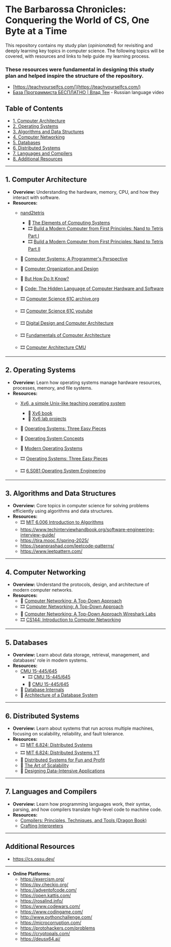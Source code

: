 # The Barbarossa Chronicles: Conquering the World of CS, One Byte at a Time

This repository contains my study plan (_opinionated_) for revisiting and deeply learning key topics in computer science. The following topics will be covered, with resources and links to help guide my learning process.

### These resources were fundamental in designing this study plan and helped inspire the structure of the repository.
- [https://teachyourselfcs.com/](https://teachyourselfcs.com/)
- [База Программиста БЕСПЛАТНО | Влад Тен](https://www.youtube.com/watch?v=fW_imcrTA_c&t=242s) - Russian language video

## Table of Contents

- [1. Computer Architecture](#1-computer-architecture)
- [2. Operating Systems](#2-operating-systems)
- [3. Algorithms and Data Structures](#3-algorithms-and-data-structures)
- [4. Computer Networking](#4-computer-networking)
- [5. Databases](#5-databases)
- [6. Distributed Systems](#6-distributed-systems)
- [7. Languages and Compilers](#7-languages-and-compilers)
- [8. Additional Resources](#additional-resources)
---

## 1. **Computer Architecture**
   - **Overview:** Understanding the hardware, memory, CPU, and how they interact with software.
   - **Resources:**
     - [nand2tetris](https://www.nand2tetris.org/)
       - 📖 [The Elements of Computing Systems](https://www.amazon.com/Elements-Computing-Systems-Building-Principles/dp/0262640686)
       - 🎞️ [Build a Modern Computer from First Principles: Nand to Tetris Part I](https://www.coursera.org/learn/build-a-computer)
       - 🎞️ [Build a Modern Computer from First Principles: Nand to Tetris Part II](https://www.coursera.org/learn/nand2tetris2)

     - 📖 [Computer Systems: A Programmer's Perspective](http://csapp.cs.cmu.edu/3e/home.html)
     - 📖 [Computer Organization and Design](https://www.amazon.com/Computer-Organization-Design-MIPS-Architecture/dp/0124077269)
     - 📖 [But How Do It Know?](https://www.amazon.com/But-How-Know-Principles-Computers/dp/0615303765)
     - 📖 [Code: The Hidden Language of Computer Hardware and Software](https://www.amazon.com/Code-Language-Computer-Hardware-Software/dp/0735611319)
     - 🎞️ [Computer Science 61C archive.org](https://archive.org/details/ucberkeley-webcast-PL-XXv-cvA_iCl2-D-FS5mk0jFF6cYSJs_)
     - 🎞️ [Computer Science 61C youtube](https://www.youtube.com/@berkeley-cs61c/videos)
     - 🎞️ [Digital Design and Computer Architecture](https://www.youtube.com/playlist?list=PL5Q2soXY2Zi-EImKxYYY1SZuGiOAOBKaf)
     - 🎞️ [Fundamentals of Computer Architecture](https://www.youtube.com/playlist?list=PL5Q2soXY2Zi_ZMtqz1r-GHm-zzuE1QfIg)
     - 🎞️ [Computer Architecture CMU](https://www.youtube.com/playlist?list=PL5PHm2jkkXmi5CxxI7b3JCL1TWybTDtKq)
---

## 2. **Operating Systems**
   - **Overview:** Learn how operating systems manage hardware resources, processes, memory, and file systems.
   - **Resources:**
     - [Xv6, a simple Unix-like teaching operating system](https://pdos.csail.mit.edu/6.828/2024/xv6.html)
       - 📖 [Xv6 book](https://pdos.csail.mit.edu/6.828/2024/xv6/book-riscv-rev4.pdf)
       - 🧪 [Xv6 lab projects](https://pages.cs.wisc.edu/~remzi/OSTEP/lab-projects-xv6.pdf)

     - 📖 [Operating Systems: Three Easy Pieces](https://pages.cs.wisc.edu/~remzi/OSTEP/)
     - 📖 [Operating System Concepts](https://www.amazon.com/Operating-System-Concepts-Abraham-Silberschatz/dp/1118063333)
     - 📖 [Modern Operating Systems](https://www.amazon.com/Modern-Operating-Systems-Andrew-Tanenbaum/dp/013359162X)
     - 🎞️ [Operating Systems: Three Easy Pieces](https://pages.cs.wisc.edu/~remzi/Classes/537/Spring2018/)
     - 🎞️ [6.S081 Operating System Engineering](https://pdos.csail.mit.edu/6.S081/2021/schedule.html)
---

## 3. **Algorithms and Data Structures**
   - **Overview:** Core topics in computer science for solving problems efficiently using algorithms and data structures.
   - **Resources:**
     - 🎞️ [MIT 6.006 Introduction to Algorithms](https://www.youtube.com/playlist?list=PLUl4u3cNGP63EdVPNLG3ToM6LaEUuStEY)
     - https://www.techinterviewhandbook.org/software-engineering-interview-guide/
     - https://tira.mooc.fi/spring-2025/
     - https://seanprashad.com/leetcode-patterns/
     - https://www.leetpattern.com/
---

## 4. **Computer Networking**
   - **Overview:** Understand the protocols, design, and architecture of modern computer networks.
   - **Resources:**
     - 📖 [Computer Networking: A Top-Down Approach](https://www.amazon.com/Computer-Networking-Top-Down-Approach-7th/dp/0133594149)
     - 🎞️ [Computer Networking: A Top-Down Approach](https://gaia.cs.umass.edu/kurose_ross/lectures.php)
     - 🧪 [Computer Networking: A Top-Down Approach Wireshark Labs](https://gaia.cs.umass.edu/kurose_ross/wireshark.php)
     - 🎞️ [CS144: Introduction to Computer Networking](https://www.youtube.com/playlist?list=PLoCMsyE1cvdWKsLVyf6cPwCLDIZnOj0NS)
---

## 5. **Databases**
   - **Overview:** Learn about data storage, retrieval, management, and databases' role in modern systems.
   - **Resources:**
     - [CMU 15-445/645](https://15445.courses.cs.cmu.edu/fall2024/)
       - 🎞️ [CMU 15-445/645](https://www.youtube.com/playlist?list=PLSE8ODhjZXjYDBpQnSymaectKjxCy6BYq)
       - 🧪 [CMU 15-445/645](https://15445.courses.cs.cmu.edu/fall2024/assignments.html)
     - 📖 [Database Internals](https://www.amazon.com/Database-Internals-Alex-Petrov/dp/1492040347)
     - 📖 [Architecture of a Database System](https://dsf.berkeley.edu/papers/fntdb07-architecture.pdf)
---

## 6. **Distributed Systems**
   - **Overview:** Learn about systems that run across multiple machines, focusing on scalability, reliability, and fault tolerance.
   - **Resources:**
     - 🎞️ [MIT 6.824: Distributed Systems](https://pdos.csail.mit.edu/6.824/schedule.html)
     - 🎞️ [MIT 6.824: Distributed Systems YT](https://www.youtube.com/playlist?list=PLrw6a1wE39_tb2fErI4-WkMbsvGQk9_UB)
     - 📖 [Distributed Systems for Fun and Profit](http://book.mixu.net/distsys/)
     - 📖 [The Art of Scalability](https://www.amazon.com/Art-Scalability-Systems-Software-Engineering/dp/0134032802)
     - 📖 [Designing Data-Intensive Applications](https://www.amazon.com/Designing-Data-Intensive-Applications-Reliable-Maintainable/dp/1449373321)
---

## 7. **Languages and Compilers**
   - **Overview:** Learn how programming languages work, their syntax, parsing, and how compilers translate high-level code to machine code.
   - **Resources:**
     - [Compilers: Principles, Techniques, and Tools (Dragon Book)](https://www.amazon.com/Compilers-Principles-Techniques-Tools-2nd/dp/0321486811)
     - [Crafting Interpreters](https://craftinginterpreters.com/)
---

## Additional Resources
- https://cs.ossu.dev/
  
---

- **Online Platforms:**
   - https://exercism.org/
   - https://py.checkio.org/
   - https://adventofcode.com/
   - https://open.kattis.com/
   - https://rosalind.info/
   - https://www.codewars.com/
   - https://www.codingame.com/
   - http://www.pythonchallenge.com/
   - https://microcorruption.com/
   - https://protohackers.com/problems
   - https://cryptopals.com/
   - https://deusx64.ai/

